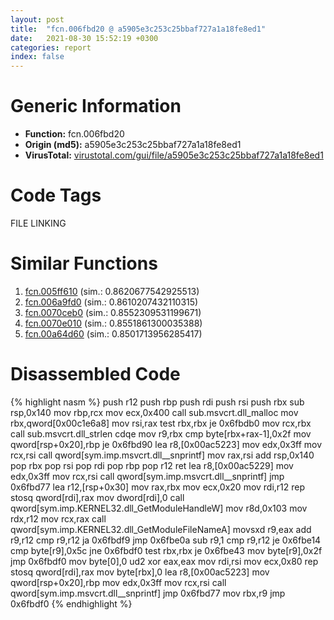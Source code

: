 ```yaml
---
layout: post
title:  "fcn.006fbd20 @ a5905e3c253c25bbaf727a1a18fe8ed1"
date:   2021-08-30 15:52:19 +0300
categories: report
index: false
---
```


# Generic Information
- **Function:** fcn.006fbd20
- **Origin (md5):** a5905e3c253c25bbaf727a1a18fe8ed1
- **VirusTotal:** [virustotal.com/gui/file/a5905e3c253c25bbaf727a1a18fe8ed1][virustotal_ref]

# Code Tags
<span class="tag" id="FILE">FILE</span>
<span class="tag" id="LINKING">LINKING</span>


# Similar Functions

1. [fcn.005ff610][similar_1_ref] (sim.: 0.8620677542925513)
2. [fcn.006a9fd0][similar_2_ref] (sim.: 0.8610207432110315)
3. [fcn.0070ceb0][similar_3_ref] (sim.: 0.8552309531199671)
4. [fcn.0070e010][similar_4_ref] (sim.: 0.8551861300035388)
5. [fcn.00a64d60][similar_5_ref] (sim.: 0.8501713956285417)


# Disassembled Code

{% highlight nasm %}
push r12
push rbp
push rdi
push rsi
push rbx
sub rsp,0x140
mov rbp,rcx
mov ecx,0x400
call sub.msvcrt.dll_malloc
mov rbx,qword[0x00c1e6a8]
mov rsi,rax
test rbx,rbx
je 0x6fbdb0
mov rcx,rbx
call sub.msvcrt.dll_strlen
cdqe 
mov r9,rbx
cmp byte[rbx+rax-1],0x2f
mov qword[rsp+0x20],rbp
je 0x6fbd90
lea r8,[0x00ac5223]
mov edx,0x3ff
mov rcx,rsi
call qword[sym.imp.msvcrt.dll__snprintf]
mov rax,rsi
add rsp,0x140
pop rbx
pop rsi
pop rdi
pop rbp
pop r12
ret 
lea r8,[0x00ac5229]
mov edx,0x3ff
mov rcx,rsi
call qword[sym.imp.msvcrt.dll__snprintf]
jmp 0x6fbd77
lea r12,[rsp+0x30]
mov rax,rbx
mov ecx,0x20
mov rdi,r12
rep stosq qword[rdi],rax
mov dword[rdi],0
call qword[sym.imp.KERNEL32.dll_GetModuleHandleW]
mov r8d,0x103
mov rdx,r12
mov rcx,rax
call qword[sym.imp.KERNEL32.dll_GetModuleFileNameA]
movsxd r9,eax
add r9,r12
cmp r9,r12
ja 0x6fbdf9
jmp 0x6fbe0a
sub r9,1
cmp r9,r12
je 0x6fbe14
cmp byte[r9],0x5c
jne 0x6fbdf0
test rbx,rbx
je 0x6fbe43
mov byte[r9],0x2f
jmp 0x6fbdf0
mov byte[0],0
ud2 
xor eax,eax
mov rdi,rsi
mov ecx,0x80
rep stosq qword[rdi],rax
mov byte[rbx],0
lea r8,[0x00ac5223]
mov qword[rsp+0x20],rbp
mov edx,0x3ff
mov rcx,rsi
call qword[sym.imp.msvcrt.dll__snprintf]
jmp 0x6fbd77
mov rbx,r9
jmp 0x6fbdf0
{% endhighlight %}


[similar_1_ref]: /report/fcn.005ff610@a5905e3c253c25bbaf727a1a18fe8ed1
[similar_2_ref]: /report/fcn.006a9fd0@a5905e3c253c25bbaf727a1a18fe8ed1
[similar_3_ref]: /report/fcn.0070ceb0@a5905e3c253c25bbaf727a1a18fe8ed1
[similar_4_ref]: /report/fcn.0070e010@a5905e3c253c25bbaf727a1a18fe8ed1
[similar_5_ref]: /report/fcn.00a64d60@a5905e3c253c25bbaf727a1a18fe8ed1
[virustotal_ref]: https://www.virustotal.com/gui/file/a5905e3c253c25bbaf727a1a18fe8ed1